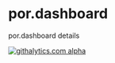 por.dashboard
=============

por.dashboard details


[![githalytics.com alpha](https://cruel-carlota.pagodabox.com/40ad7f5979085f8c8939c9b9b6e4101d "githalytics.com")](http://githalytics.com/getpenelope/por.dashboard)
